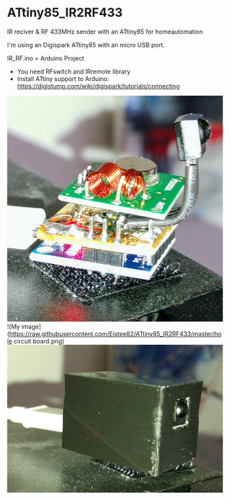 # ATtiny85_IR2RF433
IR reciver &amp; RF 433MHz sender with an ATtiny85 for homeautomation

I'm using an Digispark ATtiny85 with an micro USB port.

IR_RF.ino = Arduino Project
- You need RFswitch and IRremote library
- Install ATtiny support to Arduino: https://digistump.com/wiki/digispark/tutorials/connecting

![My image](https://raw.githubusercontent.com/Eistee82/ATtiny85_IR2RF433/master/IR_RF.jpg)
![My image](https://raw.githubusercontent.com/Eistee82/ATtiny85_IR2RF433/master/hole circuit board.png)
![My image](https://raw.githubusercontent.com/Eistee82/ATtiny85_IR2RF433/master/case.jpg)
